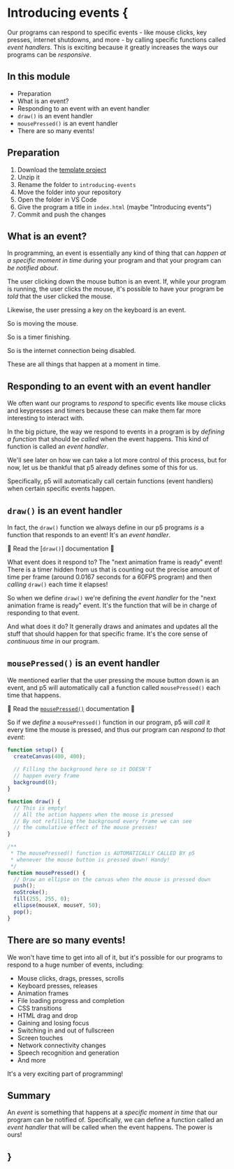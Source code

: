 # Introducing events {
   
Our programs can respond to specific events - like mouse clicks, key presses, internet shutdowns, and more - by calling specific functions called *event handlers*. This is exciting because it greatly increases the ways our programs can be *responsive*.

## In this module

- Preparation
- What is an event?
- Responding to an event with an event handler
- `draw()` is an event handler
- `mousePressed()` is an event handler
- There are so many events!

## Preparation

1. Download the [template project](../../templates/template-p5-project.zip)
2. Unzip it
3. Rename the folder to `introducing-events`
4. Move the folder into your repository
5. Open the folder in VS Code
6. Give the program a title in `index.html` (maybe "Introducing events")
7. Commit and push the changes

## What is an event?

In programming, an event is essentially any kind of thing that can *happen at a specific moment in time* during your program and that your program can *be notified about*.

The user clicking down the mouse button is an event. If, while your program is running, the user clicks the mouse, it's possible to have your program be *told* that the user clicked the mouse.

Likewise, the user pressing a key on the keyboard is an event.

So is moving the mouse.

So is a timer finishing.

So is the internet connection being disabled.

These are all things that happen at a moment in time.

## Responding to an event with an event handler

We often want our programs to *respond* to specific events like mouse clicks and keypresses and timers because these can make them far more interesting to interact with.

In the big picture, the way we respond to events in a program is by *defining a function* that should be *called* when the event happens. This kind of function is called an *event handler*.

We'll see later on how we can take a lot more control of this process, but for now, let us be thankful that p5 already defines some of this for us.

Specifically, p5 will automatically call certain functions (event handlers) when certain specific events happen.

## `draw()` is an event handler

In fact, the `draw()` function we always define in our p5 programs *is* a function that responds to an event! It's an *event handler*.

📖 Read the [`draw()`] documentation 📖

What event does it respond to? The "next animation frame is ready" event! There is a timer hidden from us that is counting out the precise amount of time per frame (around 0.0167 seconds for a 60FPS program) and then *calling* `draw()` each time it elapses!

So when we define `draw()` we're defining the *event handler* for the "next animation frame is ready" event. It's the function that will be in charge of responding to that event.

And what does it do? It generally draws and animates and updates all the stuff that should happen for that specific frame. It's the core sense of *continuous time* in our program.

## `mousePressed()` is an event handler

We mentioned earlier that the user pressing the mouse button down is an event, and p5 will automatically call a function called `mousePressed()` each time that happens. 

📖 Read the [`mousePressed()`](https://p5js.org/reference/p5/mousePressed/) documentation 📖

So if we *define* a `mousePressed()` function in our program, p5 will *call* it every time the mouse is pressed, and thus our program can *respond to that event*:

```javascript
function setup() {
  createCanvas(400, 400);
  
  // Filling the background here so it DOESN'T
  // happen every frame
  background(0);
}

function draw() {
  // This is empty!
  // All the action happens when the mouse is pressed
  // By not refilling the background every frame we can see
  // the cumulative effect of the mouse presses!
}

/**
 * The mousePressed() function is AUTOMATICALLY CALLED BY p5
 * whenever the mouse button is pressed down! Handy!
 */
function mousePressed() {
  // Draw an ellipse on the canvas when the mouse is pressed down
  push();
  noStroke();
  fill(255, 255, 0);
  ellipse(mouseX, mouseY, 50);
  pop();
}
```

## There are so many events!

We won't have time to get into all of it, but it's possible for our programs to respond to a huge number of events, including:

- Mouse clicks, drags, presses, scrolls
- Keyboard presses, releases
- Animation frames
- File loading progress and completion
- CSS transitions
- HTML drag and drop
- Gaining and losing focus
- Switching in and out of fullscreen
- Screen touches
- Network connectivity changes
- Speech recognition and generation
- And more

It's a very exciting part of programming!

## Summary

An *event* is something that happens at a *specific moment in time* that our program can be notified of. Specifically, we can define a function called an *event handler* that will be called when the event happens. The power is ours!

    
## }